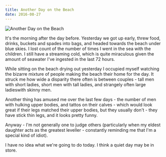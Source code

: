 ```yaml
---
title: Another Day on the Beach
date: 2016-08-27
---
```


![Another Day on the Beach](https://source.unsplash.com/7QCBakMyDCE/1600x900)

It's the morning after the day before. Yesterday we got up early, threw food, drinks, buckets and spades into bags, and headed towards the beach under blue skies. I lost count of the number of times I went in the sea with the children. I still have a streaming cold, which is quite miraculous given the amount of seawater I've ingested in the last 72 hours.

While sitting on the beach drying out yesterday I occupied myself watching the bizarre mixture of people making the beach their home for the day. It struck me how wide a disparity there often is between couples - tall men with short ladies, short men with tall ladies, and strangely often large ladieswith skinny men.

Another thing has amused me over the last few days - the number of men with hulking upper bodies, and tattos on their calves - which would look great if their legs matched their upper bodies, but they usually don't - they have stick thin legs, and it looks pretty funny.

Anyway - I'm not generally one to judge others (particularly when my eldest daughter acts as the greatest leveller - constantly reminding me that I'm a special kind of idiot).

I have no idea what we're going to do today. I think a quiet day may be in store.